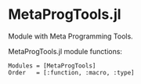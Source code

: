 
<a id='MetaProgTools.jl-1'></a>

# MetaProgTools.jl


Module with Meta Programming Tools.


MetaProgTools.jl module functions:


```@autodocs
Modules = [MetaProgTools]
Order   = [:function, :macro, :type]
```

